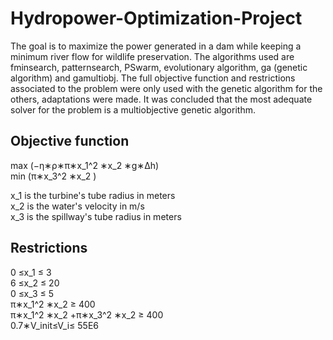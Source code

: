 # Hydropower-Optimization-Project

The goal is to maximize the power generated in a dam while keeping a minimum river flow for wildlife preservation. The algorithms used are fminsearch, patternsearch, PSwarm, evolutionary algorithm, ga (genetic algorithm) and gamultiobj.
The full objective function and restrictions associated to the problem were only used with the genetic algorithm for the others, adaptations were made.
It was concluded that the most adequate solver for the problem is a multiobjective genetic algorithm.


## Objective function

max (−η∗ρ∗π∗x_1^2 ∗x_2 ∗g∗∆h)<br/>
min (π∗x_3^2 ∗x_2 )

x_1 is the turbine's tube radius in meters<br/>
x_2 is the water's velocity in m/s<br/>
x_3 is the spillway's tube radius in meters

## Restrictions

0 ≤x_1 ≤ 3<br/>
6 ≤x_2 ≤ 20<br/>
0 ≤x_3 ≤ 5<br/>
π∗x_1^2 ∗x_2 ≥ 400<br/>
π∗x_1^2 ∗x_2 +π∗x_3^2 ∗x_2 ≥ 400<br/>
0.7∗V_init≤V_i≤ 55E6<br/>
